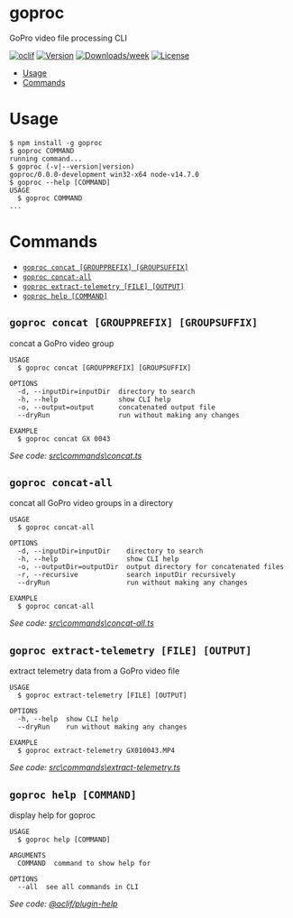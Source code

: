 goproc
======

GoPro video file processing CLI

[![oclif](https://img.shields.io/badge/cli-oclif-brightgreen.svg)](https://oclif.io)
[![Version](https://img.shields.io/npm/v/goproc.svg)](https://npmjs.org/package/goproc)
[![Downloads/week](https://img.shields.io/npm/dw/goproc.svg)](https://npmjs.org/package/goproc)
[![License](https://img.shields.io/npm/l/goproc.svg)](https://github.com/davidweitzenfeld/goproc/blob/master/package.json)

<!-- toc -->
* [Usage](#usage)
* [Commands](#commands)
<!-- tocstop -->
# Usage
<!-- usage -->
```sh-session
$ npm install -g goproc
$ goproc COMMAND
running command...
$ goproc (-v|--version|version)
goproc/0.0.0-development win32-x64 node-v14.7.0
$ goproc --help [COMMAND]
USAGE
  $ goproc COMMAND
...
```
<!-- usagestop -->
# Commands
<!-- commands -->
* [`goproc concat [GROUPPREFIX] [GROUPSUFFIX]`](#goproc-concat-groupprefix-groupsuffix)
* [`goproc concat-all`](#goproc-concat-all)
* [`goproc extract-telemetry [FILE] [OUTPUT]`](#goproc-extract-telemetry-file-output)
* [`goproc help [COMMAND]`](#goproc-help-command)

## `goproc concat [GROUPPREFIX] [GROUPSUFFIX]`

concat a GoPro video group

```
USAGE
  $ goproc concat [GROUPPREFIX] [GROUPSUFFIX]

OPTIONS
  -d, --inputDir=inputDir  directory to search
  -h, --help               show CLI help
  -o, --output=output      concatenated output file
  --dryRun                 run without making any changes

EXAMPLE
  $ goproc concat GX 0043
```

_See code: [src\commands\concat.ts](https://github.com/davidweitzenfeld/goproc/blob/v0.0.0-development/src\commands\concat.ts)_

## `goproc concat-all`

concat all GoPro video groups in a directory

```
USAGE
  $ goproc concat-all

OPTIONS
  -d, --inputDir=inputDir    directory to search
  -h, --help                 show CLI help
  -o, --outputDir=outputDir  output directory for concatenated files
  -r, --recursive            search inputDir recursively
  --dryRun                   run without making any changes

EXAMPLE
  $ goproc concat-all
```

_See code: [src\commands\concat-all.ts](https://github.com/davidweitzenfeld/goproc/blob/v0.0.0-development/src\commands\concat-all.ts)_

## `goproc extract-telemetry [FILE] [OUTPUT]`

extract telemetry data from a GoPro video file

```
USAGE
  $ goproc extract-telemetry [FILE] [OUTPUT]

OPTIONS
  -h, --help  show CLI help
  --dryRun    run without making any changes

EXAMPLE
  $ goproc extract-telemetry GX010043.MP4
```

_See code: [src\commands\extract-telemetry.ts](https://github.com/davidweitzenfeld/goproc/blob/v0.0.0-development/src\commands\extract-telemetry.ts)_

## `goproc help [COMMAND]`

display help for goproc

```
USAGE
  $ goproc help [COMMAND]

ARGUMENTS
  COMMAND  command to show help for

OPTIONS
  --all  see all commands in CLI
```

_See code: [@oclif/plugin-help](https://github.com/oclif/plugin-help/blob/v3.2.0/src\commands\help.ts)_
<!-- commandsstop -->
